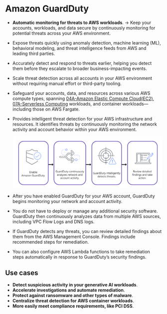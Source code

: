 # Amazon GuardDuty
- **Automatic monitoring for threats to AWS workloads**. -> Keep your accounts, workloads, and data secure by continuously monitoring for potential threats across your AWS environment.
- Expose threats quickly using anomaly detection, machine learning (ML), behavioral modeling, and threat intelligence feeds from AWS and leading third parties.
- Accurately detect and respond to threats earlier, helping you detect them before they escalate to broader business-impacting events.
- Scale threat detection across all accounts in your AWS environment without requiring manual effort or third-party tooling.
- Safeguard your accounts, data, and resources across various AWS compute types, spanning [04A-Amazon Elastic Compute Cloud(EC2)](../Module%202%20-%20Compute%20in%20the%20Cloud/04A-Amazon%20Elastic%20Compute%20Cloud(EC2).md), [07A-Serverless Computing](../Module%202%20-%20Compute%20in%20the%20Cloud/07A-Serverless%20Computing.md) workloads, and container workloads—including those on AWS Fargate.
- Provides intelligent threat detection for your AWS infrastructure and resources. It identifies threats by continuously monitoring the network activity and account behavior within your AWS environment.

	![guardDuty](../img/guardDuty.png)

- After you have enabled GuardDuty for your AWS account, GuardDuty begins monitoring your network and account activity. 
- You do not have to deploy or manage any additional security software. GuardDuty then continuously analyzes data from multiple AWS sources, including VPC Flow Logs and DNS logs.
- If GuardDuty detects any threats, you can review detailed findings about them from the AWS Management Console. Findings include recommended steps for remediation. 
- You can also configure AWS Lambda functions to take remediation steps automatically in response to GuardDuty’s security findings.

## Use cases
- **Detect suspicious activity in your generative AI workloads**.
- **Accelerate investigations and automate remediation**.
- **Protect against ransomware and other types of malware**.
- **Centralize threat detection for AWS container workloads**.
- **More easily meet compliance requirements, like PCI DSS**.